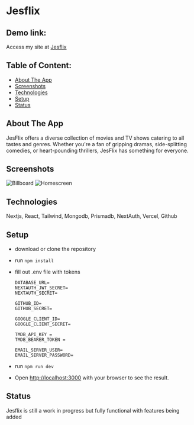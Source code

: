 # Jesflix

## Demo link:
Access my site at [Jesflix](https://jesflix.vercel.app/)

## Table of Content:

- [About The App](#about-the-app)
- [Screenshots](#screenshots)
- [Technologies](#technologies)
- [Setup](#setup)
- [Status](#status)


## About The App
JesFlix offers a diverse collection of movies and TV shows catering to all tastes and genres. Whether you're a fan of gripping dramas, side-splitting comedies, or heart-pounding thrillers, JesFlix has something for everyone.

## Screenshots
![Billboard](https://i.imgur.com/2Z9IjhU.png)
![Homescreen](https://i.imgur.com/FoC5BSW.png)


## Technologies
Nextjs, React, Tailwind, Mongodb, Prismadb, NextAuth, Vercel, Github

## Setup
- download or clone the repository

- run `npm install`
- fill out .env file with tokens
    ```
    DATABASE_URL=
    NEXTAUTH_JWT_SECRET=
    NEXTAUTH_SECRET=

    GITHUB_ID=
    GITHUB_SECRET=

    GOOGLE_CLIENT_ID=
    GOOGLE_CLIENT_SECRET=

    TMDB_API_KEY = 
    TMDB_BEARER_TOKEN = 

    EMAIL_SERVER_USER=
    EMAIL_SERVER_PASSWORD=
    ```
- run `npm run dev`
- Open [http://localhost:3000](http://localhost:3000) with your browser to see the result.

## Status
Jesflix is still a work in progress but fully functional with features being added


